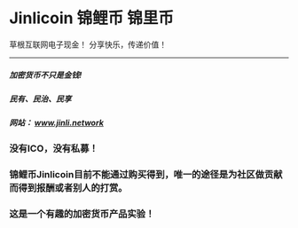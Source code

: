 # Jinlicoin 锦鲤币 锦里币 
草根互联网电子现金！
分享快乐，传递价值！

_______________ 
##### 加密货币不只是金钱!
##### 民有、民治、民享


##### 网站： www.jinli.network

### 没有ICO，没有私募！
### 锦鲤币Jinlicoin目前不能通过购买得到，唯一的途径是为社区做贡献而得到报酬或者别人的打赏。
### 这是一个有趣的加密货币产品实验！
